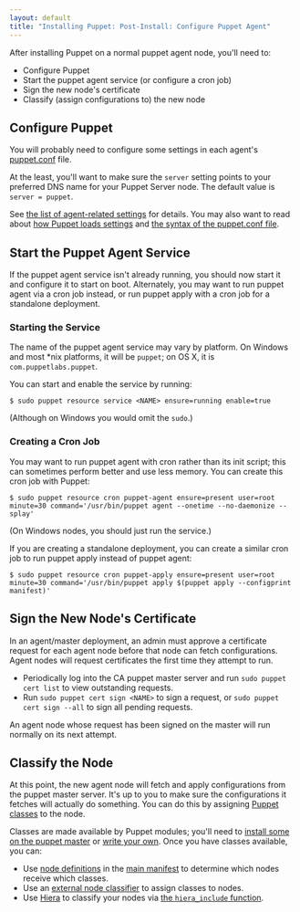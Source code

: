 ```yaml
---
layout: default
title: "Installing Puppet: Post-Install: Configure Puppet Agent"
---
```


[peinstall]: /pe/latest/install_basic.html
[hiera_include]: /hiera/latest/puppet.html#assigning-classes-to-nodes-with-hiera-hierainclude
[hiera]: /hiera/latest/
[puppet.conf]: /puppet/latest/reference/config_file_main.html
[dns_alt_names]: /references/latest/configuration.html#dnsaltnames
[about_settings]: /puppet/latest/reference/config_about_settings.html
[manifest]: /puppet/latest/reference/dirs_manifest.html
[install_modules]: /puppet/latest/reference/modules_installing.html
[directory environments]: /puppet/latest/reference/environments.html
[modulepath]: /puppet/latest/reference/dirs_modulepath.html
[rack]: http://rack.github.io/
[multi_masters]: /guides/scaling_multiple_masters.html
[puppet classes]: /puppet/latest/reference/lang_classes.html
[modules_fundamentals]: /puppet/latest/reference/modules_fundamentals.html
[node definitions]: /puppet/latest/reference/lang_node_definitions.html
[external node classifier]: /guides/external_nodes.html
[ssldir]: /puppet/latest/reference/dirs_ssldir.html


After installing Puppet on a normal puppet agent node, you'll need to:

* Configure Puppet
* Start the puppet agent service (or configure a cron job)
* Sign the new node's certificate
* Classify (assign configurations to) the new node


## Configure Puppet

You will probably need to configure some settings in each agent's [puppet.conf][] file.

At the least, you'll want to make sure the `server` setting points to your preferred DNS name for your Puppet Server node. The default value is `server = puppet`.

See [the list of agent-related settings][agent_settings] for details. You may also want to read about [how Puppet loads settings][about_settings] and [the syntax of the puppet.conf file][puppet.conf].

[agent_settings]: /puppet/latest/reference/config_important_settings.html#settings-for-agents-all-nodes


## Start the Puppet Agent Service

If the puppet agent service isn't already running, you should now start it and configure it to start on boot. Alternately, you may want to run puppet agent via a cron job instead, or run puppet apply with a cron job for a standalone deployment.

### Starting the Service

The name of the puppet agent service may vary by platform. On Windows and most \*nix platforms, it will be `puppet`; on OS X, it is `com.puppetlabs.puppet`.

You can start and enable the service by running:

    $ sudo puppet resource service <NAME> ensure=running enable=true

(Although on Windows you would omit the `sudo`.)

### Creating a Cron Job

You may want to run puppet agent with cron rather than its init script; this can sometimes perform better and use less memory. You can create this cron job with Puppet:

    $ sudo puppet resource cron puppet-agent ensure=present user=root minute=30 command='/usr/bin/puppet agent --onetime --no-daemonize --splay'

(On Windows nodes, you should just run the service.)

If you are creating a standalone deployment, you can create a similar cron job to run puppet apply instead of puppet agent:

    $ sudo puppet resource cron puppet-apply ensure=present user=root minute=30 command='/usr/bin/puppet apply $(puppet apply --configprint manifest)'


## Sign the New Node's Certificate

In an agent/master deployment, an admin must approve a certificate request for each agent node before that node can fetch configurations. Agent nodes will request certificates the first time they attempt to run.

* Periodically log into the CA puppet master server and run `sudo puppet cert list` to view outstanding requests.
* Run `sudo puppet cert sign <NAME>` to sign a request, or `sudo puppet cert sign --all` to sign all pending requests.

An agent node whose request has been signed on the master will run normally on its next attempt.

## Classify the Node

At this point, the new agent node will fetch and apply configurations from the puppet master server. It's up to you to make sure the configurations it fetches will actually do something. You can do this by assigning [Puppet classes][] to the node.

Classes are made available by Puppet modules; you'll need to [install some on the puppet master][install_modules] or [write your own][modules_fundamentals]. Once you have classes available, you can:

* Use [node definitions][] in the [main manifest][manifest] to determine which nodes receive which classes.
* Use an [external node classifier][] to assign classes to nodes.
* Use [Hiera][] to classify your nodes via [the `hiera_include` function][hiera_include].

